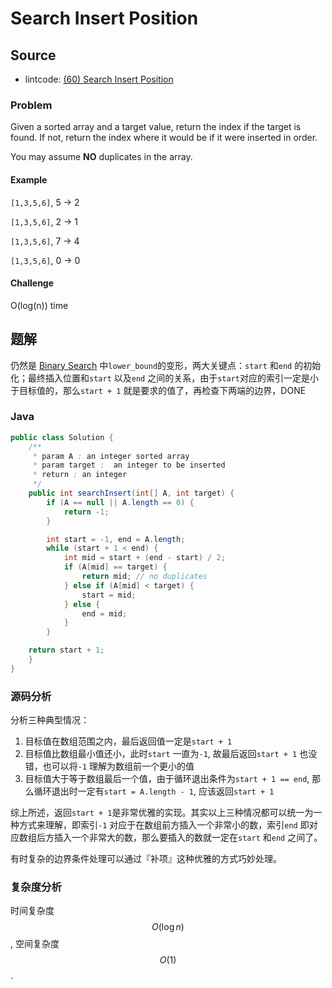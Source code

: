 # Search Insert Position

## Source

- lintcode: [(60) Search Insert Position](http://www.lintcode.com/en/problem/search-insert-position/)

### Problem

Given a sorted array and a target value, return the index if the target is
found. If not, return the index where it would be if it were inserted in
order.

You may assume **NO** duplicates in the array.

#### Example

`[1,3,5,6]`, 5 → 2

`[1,3,5,6]`, 2 → 1

`[1,3,5,6]`, 7 → 4

`[1,3,5,6]`, 0 → 0

#### Challenge

O(log(n)) time


## 题解

仍然是 [Binary Search](http://algorithm.yuanbin.me/zh-cn/basics_algorithm/binary_search.html) 中`lower_bound`的变形，两大关键点：`start` 和`end` 的初始化；最终插入位置和`start` 以及`end` 之间的关系，由于`start`对应的索引一定是小于目标值的，那么`start + 1` 就是要求的值了，再检查下两端的边界，DONE

### Java

```java
public class Solution {
    /**
     * param A : an integer sorted array
     * param target :  an integer to be inserted
     * return : an integer
     */
    public int searchInsert(int[] A, int target) {
        if (A == null || A.length == 0) {
            return -1;
        }

        int start = -1, end = A.length;
        while (start + 1 < end) {
            int mid = start + (end - start) / 2;
            if (A[mid] == target) {
                return mid; // no duplicates
            } else if (A[mid] < target) {
                start = mid;
            } else {
                end = mid;
            }
        }

	return start + 1;
    }
}
```

### 源码分析

分析三种典型情况：

1. 目标值在数组范围之内，最后返回值一定是`start + 1`
2. 目标值比数组最小值还小，此时`start` 一直为`-1`, 故最后返回`start + 1` 也没错，也可以将`-1` 理解为数组前一个更小的值
3. 目标值大于等于数组最后一个值，由于循环退出条件为`start + 1 == end`, 那么循环退出时一定有`start = A.length - 1`, 应该返回`start + 1`

综上所述，返回`start + 1`是非常优雅的实现。其实以上三种情况都可以统一为一种方式来理解，即索引`-1` 对应于在数组前方插入一个非常小的数，索引`end` 即对应数组后方插入一个非常大的数，那么要插入的数就一定在`start` 和`end` 之间了。

有时复杂的边界条件处理可以通过『补项』这种优雅的方式巧妙处理。

### 复杂度分析

时间复杂度 $$O(\log n)$$, 空间复杂度 $$O(1)$$.
